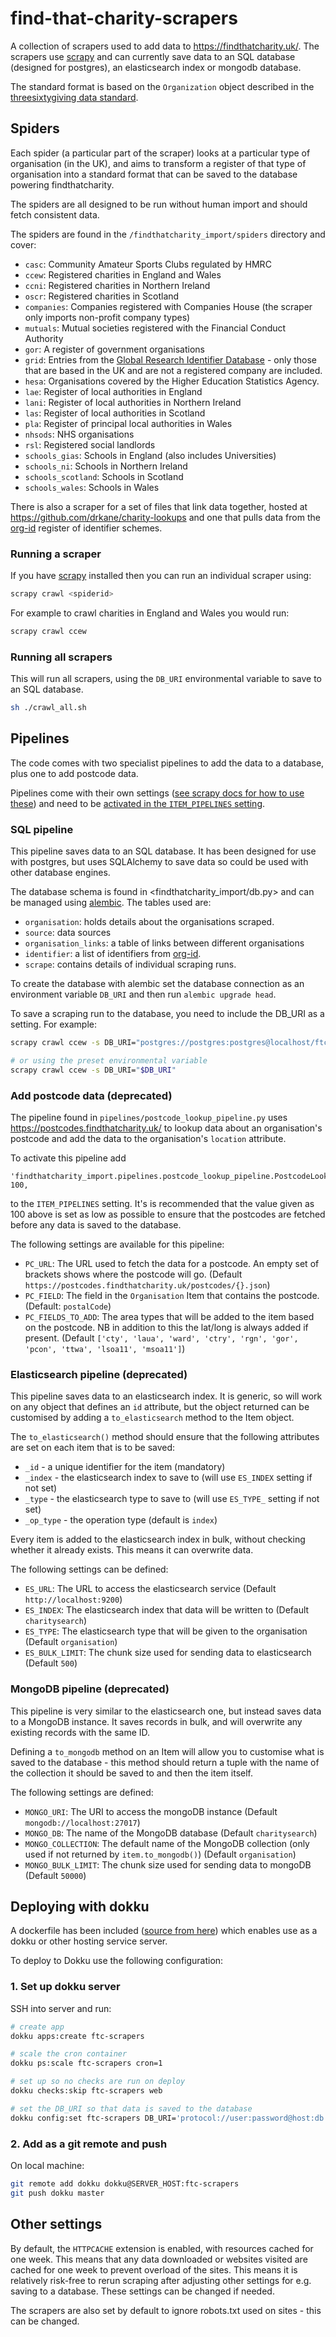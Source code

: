 # find-that-charity-scrapers

A collection of scrapers used to add data to <https://findthatcharity.uk/>.
The scrapers use [scrapy](https://scrapy.org/) and can currently save data to
an SQL database (designed for postgres), an elasticsearch index or mongodb 
database.

The standard format is based on the `Organization` object described in the
[threesixtygiving data standard](http://standard.threesixtygiving.org/en/latest/_static/docson/index.html#../360-giving-schema.json$$expand).

## Spiders

Each spider (a particular part of the scraper) looks at a particular type of
organisation (in the UK), and aims to transform a register of that type of 
organisation into a standard format that can be saved to the database powering 
findthatcharity.

The spiders are all designed to be run without human import and should fetch
consistent data.

The spiders are found in the `/findthatcharity_import/spiders` directory and cover:

 - `casc`: Community Amateur Sports Clubs regulated by HMRC
 - `ccew`: Registered charities in England and Wales
 - `ccni`: Registered charities in Northern Ireland
 - `oscr`: Registered charities in Scotland
 - `companies`: Companies registered with Companies House (the scraper only imports non-profit company types)
 - `mutuals`: Mutual societies registered with the Financial Conduct Authority
 - `gor`: A register of government organisations
 - `grid`: Entries from the [Global Research Identifier Database](https://www.grid.ac/) - only those that are based in the UK and are not a registered company are included.
 - `hesa`: Organisations covered by the Higher Education Statistics Agency.
 - `lae`: Register of local authorities in England
 - `lani`: Register of local authorities in Northern Ireland
 - `las`: Register of local authorities in Scotland
 - `pla`: Register of principal local authorities in Wales
 - `nhsods`: NHS organisations
 - `rsl`: Registered social landlords
 - `schools_gias`: Schools in England (also includes Universities)
 - `schools_ni`: Schools in Northern Ireland
 - `schools_scotland`: Schools in Scotland
 - `schools_wales`: Schools in Wales

There is also a scraper for a set of files that link data together, hosted
at <https://github.com/drkane/charity-lookups> and one that pulls data from
the [org-id](https://org-id.guide/) register of identifier schemes.

### Running a scraper

If you have [scrapy](https://scrapy.org/) installed then you can run an
individual scraper using:

```bash
scrapy crawl <spiderid>
```

For example to crawl charities in England and Wales you would run:

```bash
scrapy crawl ccew
```

### Running all scrapers

This will run all scrapers, using the `DB_URI` environmental variable
to save to an SQL database.

```bash
sh ./crawl_all.sh
```

## Pipelines

The code comes with two specialist pipelines to add the data to a database, plus one to add postcode data.

Pipelines come with their own settings ([see scrapy docs for how to use these](https://docs.scrapy.org/en/latest/topics/settings.html#populating-the-settings)) 
and need to be [activated in the `ITEM_PIPELINES` setting](https://docs.scrapy.org/en/latest/topics/item-pipeline.html#activating-an-item-pipeline-component).

### SQL pipeline

This pipeline saves data to an SQL database. It has been designed for use with 
postgres, but uses SQLAlchemy to save data so could be used with other database
engines.

The database schema is found in <findthatcharity_import/db.py> and can be managed
using [alembic](https://alembic.sqlalchemy.org/en/latest/). The tables used are:

- `organisation`: holds details about the organisations scraped.
- `source`: data sources
- `organisation_links`: a table of links between different organisations
- `identifier`: a list of identifiers from [org-id](https://org-id.guide).
- `scrape`: contains details of individual scraping runs.

To create the database with alembic set the database connection as an environment
variable `DB_URI` and then run `alembic upgrade head`.

To save a scraping run to the database, you need to include the DB_URI as a setting.
For example:

```sh
scrapy crawl ccew -s DB_URI="postgres://postgres:postgres@localhost/ftc"

# or using the preset environmental variable
scrapy crawl ccew -s DB_URI="$DB_URI"
```

### Add postcode data (deprecated)

The pipeline found in `pipelines/postcode_lookup_pipeline.py` uses <https://postcodes.findthatcharity.uk/> to lookup data about an organisation's postcode and add the data to the organisation's `location` attribute.

To activate this pipeline add 

```
'findthatcharity_import.pipelines.postcode_lookup_pipeline.PostcodeLookupPipeline': 100,
```

to the `ITEM_PIPELINES` setting. It's is recommended that the value given as 100 above is set as low as possible to ensure that the postcodes are fetched before any data is saved to the database.

The following settings are available for this pipeline:

- `PC_URL`: The URL used to fetch the data for a postcode. An empty set of brackets shows where the postcode will go. (Default `https://postcodes.findthatcharity.uk/postcodes/{}.json`)
- `PC_FIELD`: The field in the `Organisation` Item that contains the postcode. (Default: `postalCode`)
- `PC_FIELDS_TO_ADD`: The area types that will be added to the item based on the postcode. NB in addition to this the lat/long is always added if present. (Default `['cty', 'laua', 'ward', 'ctry', 'rgn', 'gor', 'pcon', 'ttwa', 'lsoa11', 'msoa11']`)

### Elasticsearch pipeline (deprecated)

This pipeline saves data to an elasticsearch index. It is generic, so will work on any object that defines an `id` attribute, but the object returned can be customised by adding a `to_elasticsearch` method to the Item object.

The `to_elasticsearch()` method should ensure that the following attributes are set on each item that is to be saved:

- `_id` - a unique identifier for the item (mandatory)
- `_index` - the elasticsearch index to save to (will use `ES_INDEX` setting if not set)
- `_type` - the elasticsearch type to save to (will use `ES_TYPE_` setting if not set)
- `_op_type` - the operation type (default is `index`)

Every item is added to the elasticsearch index in bulk, without checking whether it already exists. This means it can overwrite data.

The following settings can be defined:

- `ES_URL`: The URL to access the elasticsearch service (Default `http://localhost:9200`)
- `ES_INDEX`: The elasticsearch index that data will be written to (Default `charitysearch`)
- `ES_TYPE`: The elasticsearch type that will be given to the organisation (Default `organisation`)
- `ES_BULK_LIMIT`: The chunk size used for sending data to elasticsearch (Default `500`)

### MongoDB pipeline (deprecated)

This pipeline is very similar to the elasticsearch one, but instead saves data to a MongoDB instance. It saves records in bulk, and will overwrite any existing records with the same ID.

Defining a `to_mongodb` method on an Item will allow you to customise what is saved to the database - this method should return a tuple with the name of the collection it should be saved to and then the item itself.

The following settings are defined:

- `MONGO_URI`: The URI to access the mongoDB instance (Default `mongodb://localhost:27017`)
- `MONGO_DB`: The name of the MongoDB database (Default `charitysearch`)
- `MONGO_COLLECTION`: The default name of the MongoDB collection (only used if not returned by `item.to_mongodb()`) (Default `organisation`)
- `MONGO_BULK_LIMIT`: The chunk size used for sending data to mongoDB (Default `50000`)

## Deploying with dokku

A dockerfile has been included ([source from here](https://github.com/cdrx/scrapyd-authenticated))
which enables use as a dokku or other hosting service server.

To deploy to Dokku use the following configuration:

### 1. Set up dokku server

SSH into server and run:

```bash
# create app
dokku apps:create ftc-scrapers

# scale the cron container
dokku ps:scale ftc-scrapers cron=1

# set up so no checks are run on deploy
dokku checks:skip ftc-scrapers web

# set the DB_URI so that data is saved to the database
dokku config:set ftc-scrapers DB_URI='protocol://user:password@host:db'
```

### 2. Add as a git remote and push

On local machine:

```bash
git remote add dokku dokku@SERVER_HOST:ftc-scrapers
git push dokku master
```

## Other settings

By default, the `HTTPCACHE` extension is enabled, with resources cached for one week.
This means that any data downloaded or websites visited are cached for one week to prevent
overload of the sites. This means it is relatively risk-free to rerun scraping after 
adjusting other settings for e.g. saving to a database. These settings can be changed
if needed.

The scrapers are also set by default to ignore robots.txt used on sites - this can be changed.
